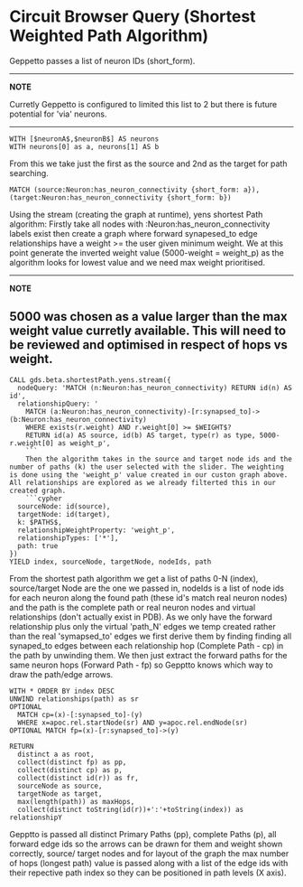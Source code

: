 # Circuit Browser Query (Shortest Weighted Path Algorithm)

Geppetto passes a list of neuron IDs (short_form). 

---
**NOTE**

Curretly Geppetto is configured to limited this list to 2 but there is future potential for 'via' neurons. 

---

```cypher
WITH [$neuronA$,$neuronB$] AS neurons
WITH neurons[0] as a, neurons[1] AS b
```
From this we take just the first as the source and 2nd as the target for path searching.
```cypher
MATCH (source:Neuron:has_neuron_connectivity {short_form: a}), (target:Neuron:has_neuron_connectivity {short_form: b})
```
Using the stream (creating the graph at runtime), yens shortest Path algorithm: 
Firstly take all nodes with :Neuron:has_neuron_connectivity labels exist then create a graph where forward synapesed_to edge relationships have a weight >= the user given minimum weight. We at this point generate the inverted weight value (5000-weight = weight_p) as the algorithm looks for lowest value and we need max weight prioritised. 

---
**NOTE**

5000 was chosen as a value larger than the max weight value curretly available. This will need to be reviewed and optimised in respect of hops vs weight. 
---

```cypher
CALL gds.beta.shortestPath.yens.stream({
  nodeQuery: 'MATCH (n:Neuron:has_neuron_connectivity) RETURN id(n) AS id', 
  relationshipQuery: '
    MATCH (a:Neuron:has_neuron_connectivity)-[r:synapsed_to]->(b:Neuron:has_neuron_connectivity) 
    WHERE exists(r.weight) AND r.weight[0] >= $WEIGHT$? 
    RETURN id(a) AS source, id(b) AS target, type(r) as type, 5000-r.weight[0] as weight_p',
    ```
    Then the algorithm takes in the source and target node ids and the number of paths (k) the user selected with the slider. The weighting is done using the 'weight_p' value created in our custon graph above. All relationships are explored as we already filterted this in our created graph.  
    ```cypher
  sourceNode: id(source),
  targetNode: id(target),
  k: $PATHS$,
  relationshipWeightProperty: 'weight_p',
  relationshipTypes: ['*'],
  path: true
})
YIELD index, sourceNode, targetNode, nodeIds, path
```
From the shortest path algorithm we get a list of paths 0-N (index), source/target Node are the one we passed in, nodeIds is a list of node ids for each neuron along the found path (these id's match real neuron nodes) and the path is the complete path or real neuron nodes and virtual relationships (don't actually exist in PDB).
As we only have the forward relationship plus only the virtual 'path_N' edges we temp created rather than the real 'symapsed_to' edges we first derive them by finding finding all synaped_to edges between each relationship hop (Complete Path - cp) in the path by unwinding them. We then just extract the forward paths for the same neuron hops (Forward Path - fp) so Gepptto knows which way to draw the path/edge arrows.
```cypher
WITH * ORDER BY index DESC
UNWIND relationships(path) as sr
OPTIONAL 
  MATCH cp=(x)-[:synapsed_to]-(y) 
  WHERE x=apoc.rel.startNode(sr) AND y=apoc.rel.endNode(sr) 
OPTIONAL MATCH fp=(x)-[r:synapsed_to]->(y)
```
```cypher
RETURN 
  distinct a as root, 
  collect(distinct fp) as pp, 
  collect(distinct cp) as p, 
  collect(distinct id(r)) as fr, 
  sourceNode as source, 
  targetNode as target, 
  max(length(path)) as maxHops, 
  collect(distinct toString(id(r))+':'+toString(index)) as relationshipY 
  ```
Gepptto is passed all distinct Primary Paths (pp), complete Paths (p), all forward edge ids so the arrows can be drawn for them and weight shown correctly, source/ target nodes and for layout of the graph the max number of hops (longest path) value is passed along with a list of the edge ids with their repective path index so they can be positioned in path levels (X axis).
